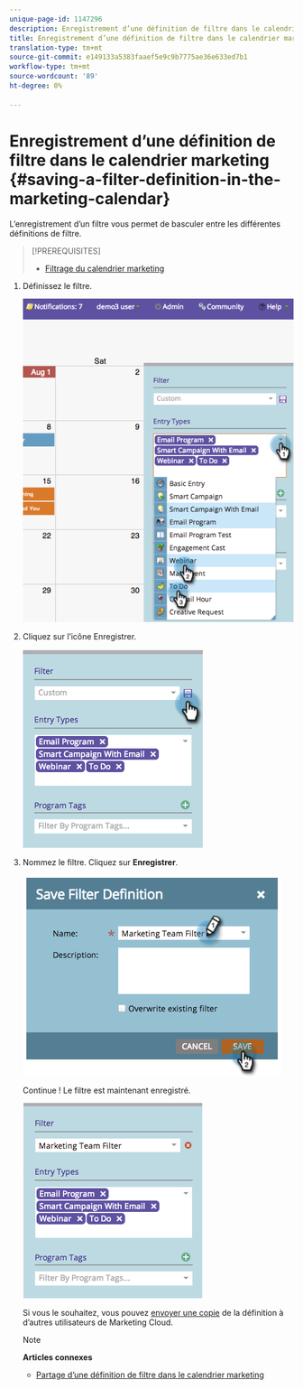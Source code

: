 ```yaml
---
unique-page-id: 1147296
description: Enregistrement d’une définition de filtre dans le calendrier marketing - Documents marketing - Documentation du produit
title: Enregistrement d’une définition de filtre dans le calendrier marketing
translation-type: tm+mt
source-git-commit: e149133a5383faaef5e9c9b7775ae36e633ed7b1
workflow-type: tm+mt
source-wordcount: '89'
ht-degree: 0%

---
```



# Enregistrement d’une définition de filtre dans le calendrier marketing {#saving-a-filter-definition-in-the-marketing-calendar}

L’enregistrement d’un filtre vous permet de basculer entre les différentes définitions de filtre.

>[!PREREQUISITES]
>
>* [Filtrage du calendrier marketing](filtering-the-marketing-calendar.md)

>



1. Définissez le filtre.

   ![](assets/image2014-9-24-10-3a50-3a49.png)

1. Cliquez sur l’icône Enregistrer.

   ![](assets/image2014-9-24-10-3a50-3a57.png)

1. Nommez le filtre. Cliquez sur **Enregistrer**.

   ![](assets/image2014-9-24-10-3a51-3a3.png)

   Continue ! Le filtre est maintenant enregistré.

   ![](assets/image2014-9-24-10-3a51-3a12.png)

   Si vous le souhaitez, vous pouvez [envoyer une copie](sharing-a-filter-definition-in-the-marketing-calendar.md) de la définition à d’autres utilisateurs de Marketing Cloud.

   >[!NOTE]
   >
   >**Articles connexes**
   >
   >    
   >    
   >    * [Partage d’une définition de filtre dans le calendrier marketing](sharing-a-filter-definition-in-the-marketing-calendar.md)


